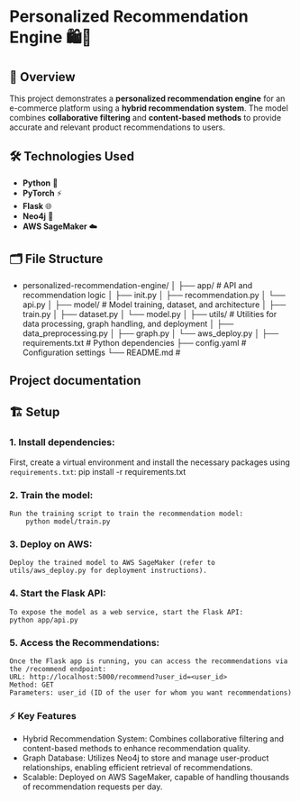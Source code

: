 # Personalized Recommendation Engine 🛍️🤖

## 🚀 Overview
This project demonstrates a **personalized recommendation engine** for an e-commerce platform using a **hybrid recommendation system**. The model combines **collaborative filtering** and **content-based methods** to provide accurate and relevant product recommendations to users.

## 🛠️ Technologies Used
- **Python** 🐍
- **PyTorch** ⚡
- **Flask** 🌐
- **Neo4j** 🌳
- **AWS SageMaker** ☁️

## 🗂️ File Structure
- personalized-recommendation-engine/ │ ├── app/ # API and recommendation logic │ ├── init.py │ ├── recommendation.py │ └── api.py │ ├── model/ # Model training, dataset, and architecture │ ├── train.py │ ├── dataset.py │ └── model.py │ ├── utils/ # Utilities for data processing, graph handling, and deployment │ ├── data_preprocessing.py │ ├── graph.py │ └── aws_deploy.py │ ├── requirements.txt # Python dependencies ├── config.yaml # Configuration settings └── README.md # 

## Project documentation

## 🏗️ Setup

### 1. Install dependencies:
   First, create a virtual environment and install the necessary packages using `requirements.txt`:
    pip install -r requirements.txt 

### 2. Train the model:
    Run the training script to train the recommendation model:
        python model/train.py
### 3. Deploy on AWS:
    Deploy the trained model to AWS SageMaker (refer to utils/aws_deploy.py for deployment instructions).
### 4. Start the Flask API:
    To expose the model as a web service, start the Flask API:
    python app/api.py
### 5. Access the Recommendations:
    Once the Flask app is running, you can access the recommendations via the /recommend endpoint:
    URL: http://localhost:5000/recommend?user_id=<user_id>
    Method: GET
    Parameters: user_id (ID of the user for whom you want recommendations)

### ⚡ Key Features

- Hybrid Recommendation System: Combines collaborative filtering and content-based methods to enhance recommendation quality.
- Graph Database: Utilizes Neo4j to store and manage user-product relationships, enabling efficient retrieval of recommendations.
- Scalable: Deployed on AWS SageMaker, capable of handling thousands of recommendation requests per day.
